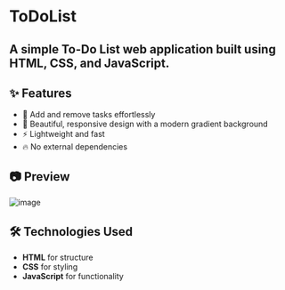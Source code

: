 # ToDoList
A simple To-Do List web application built using HTML, CSS, and JavaScript. 
---
## ✨ Features  
- 📌 Add and remove tasks effortlessly  
- 🎨 Beautiful, responsive design with a modern gradient background  
- ⚡ Lightweight and fast  
- 🔥 No external dependencies  

## 📷 Preview  
![image](https://github.com/user-attachments/assets/1c9ac3ae-d0b6-4119-8261-60c52c482297)

 
## 🛠️ Technologies Used  
- **HTML** for structure  
- **CSS** for styling  
- **JavaScript** for functionality  

